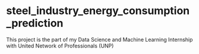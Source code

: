 # steel_industry_energy_consumption_prediction
This project is the part of my Data Science and Machine Learning Internship with United Network of Professionals (UNP)
